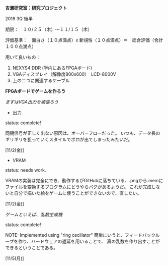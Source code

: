 **吉瀬研究室：研究プロジェクト**

2018 3Q 後半

期限：　１０/２５（木）〜１１/１５（木）

評価基準：　面白さ（１０点満点）x 新規性（１０点満点）＝　総合評価（合計１００点満点）

用いて良いもの：

1. NEXYS4 DDR (学内にあるFPGAボード)
2. VGAディスプレイ（解像度800x600）　LCD-8000V
3. 上の二つに関連するケーブル

**FPGAボードでゲームを作ろう**

*まずはVGA出力を頑張ろう*

* 出力

status: complete!

同期信号が正しく出ない原因は、オーバーフローだった。
いつも、データ長のギリギリを狙っていくスタイルでボロが出てしまったみたいだ。

[11/2(金)]

* VRAM

status: needs work.

VRAMの実装は完全にでき、動作するがGitHubに落ちている、.pngから.memに
ファイルを変換するプログラムにどうやらバグがあるようだ。
これが完成しないと自分で描いた絵をゲームに使うことができないので、直したい。

[11/2(金)]

*ゲームといえば、乱数生成機*

status: complete!

NOTE: Implemented using "ring oscillator"
簡単にいうと、フィードバックループを作り、ハードウェアの遅延を用いることで、
真の乱数を作り出すことができるということである。

[11/5(月)]
